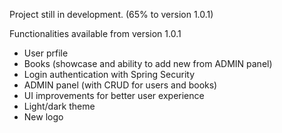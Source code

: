 Project still in development. (65% to version 1.0.1)

Functionalities available from version 1.0.1

* User prfile
* Books (showcase and ability to add new from ADMIN panel)
* Login authentication with Spring Security
* ADMIN panel (with CRUD for users and books)
* UI improvements for better user experience
* Light/dark theme
* New logo
